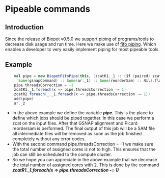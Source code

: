 # Pipeable commands

## Introduction

Since the release of Biopet v0.5.0 we support piping of programs/tools to decrease disk usage and run time. Here we make use of
 [fifo piping](http://www.gnu.org/software/libc/manual/html_node/FIFO-Special-Files.html#FIFO-Special-Files). Which enables a 
 developer to very easily implement piping for most pipeable tools.
 
## Example

``` scala
    val pipe = new BiopetFifoPipe(this, (zcatR1._1 :: (if (paired) zcatR2.get._1 else None) ::
      Some(gsnapCommand) :: Some(ar._1) :: Some(reorderSam) :: Nil).flatten)
    pipe.threadsCorrection = -1
    zcatR1._1.foreach(x => pipe.threadsCorrection -= 1)
    zcatR2.foreach(_._1.foreach(x => pipe.threadsCorrection -= 1))
    add(pipe)
    ar._2
```

* In the above example we define the variable ***pipe***. This is the place to define which jobs should be piped together. In 
this case
 we perform a zcat on the input files. After that GSNAP alignment and Picard reordersam is performed. The final output of this 
 job will be a SAM file all intermediate files will be removed as soon as the job finished completely without any error codes.
* With the second command pipe.threadsCorrection = -1 we make sure the total number of assigned cores is not to high. This 
ensures that the job can still be scheduled to the compute cluster.
* So we hope you can appreciate in the above example that we decrease the total number of assigned cores with 2. This is done 
by the command ***zcatR1._1.foreach(x => pipe.threadsCorrection -= 1)***
 